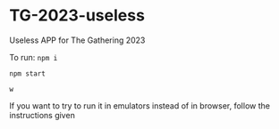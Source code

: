 # TG-2023-useless
Useless APP for The Gathering 2023

To run:
```npm i```

```npm start```

```w```

If you want to try to run it in emulators instead of in browser, follow the instructions given
